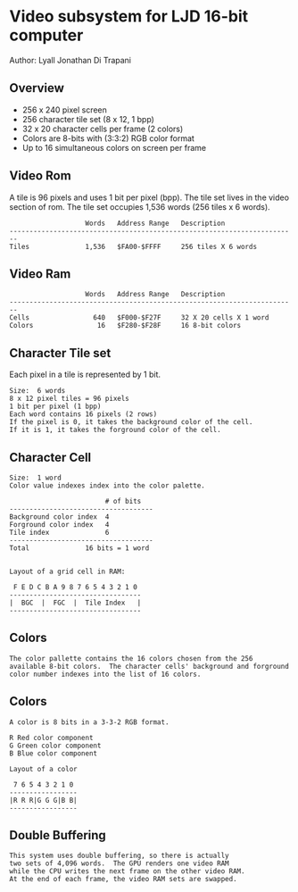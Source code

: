 <!-- Author:  Lyall Jonathan Di Trapani =========|=========|======== -->
Video subsystem for LJD 16-bit computer
=======================================

Author:  Lyall Jonathan Di Trapani


Overview
--------

- 256 x 240 pixel screen
- 256 character tile set (8 x 12, 1 bpp)
- 32 x 20 character cells per frame (2 colors)
- Colors are 8-bits with (3:3:2) RGB color format
- Up to 16 simultaneous colors on screen per frame


Video Rom
---------

A tile is 96 pixels and uses 1 bit per pixel (bpp).
The tile set lives in the video section of rom.
The tile set occupies 1,536 words (256 tiles x 6 words).

```
                   Words   Address Range   Description
------------------------------------------------------------------------
Tiles              1,536   $FA00-$FFFF     256 tiles X 6 words
```


Video Ram
---------

```
                   Words   Address Range   Description
------------------------------------------------------------------------
Cells                640   $F000-$F27F     32 X 20 cells X 1 word
Colors                16   $F280-$F28F     16 8-bit colors
```


Character Tile set
------------------

Each pixel in a tile is represented by 1 bit.

```
Size:  6 words
8 x 12 pixel tiles = 96 pixels
1 bit per pixel (1 bpp)
Each word contains 16 pixels (2 rows)
If the pixel is 0, it takes the background color of the cell.
If it is 1, it takes the forground color of the cell.
```


Character Cell
--------------
```
Size:  1 word
Color value indexes index into the color palette.

                        # of bits
------------------------------------
Background color index  4
Forground color index   4
Tile index              6
------------------------------------
Total              16 bits = 1 word


Layout of a grid cell in RAM:

 F E D C B A 9 8 7 6 5 4 3 2 1 0
---------------------------------
|  BGC  |  FGC  |  Tile Index   |
---------------------------------
```


Colors
------

```
The color pallette contains the 16 colors chosen from the 256
available 8-bit colors.  The character cells' background and forground
color number indexes into the list of 16 colors.
```

Colors
------
```
A color is 8 bits in a 3-3-2 RGB format.

R Red color component
G Green color component
B Blue color component

Layout of a color

 7 6 5 4 3 2 1 0
-----------------
|R R R|G G G|B B|
-----------------
```


Double Buffering
----------------
```
This system uses double buffering, so there is actually
two sets of 4,096 words.  The GPU renders one video RAM
while the CPU writes the next frame on the other video RAM.
At the end of each frame, the video RAM sets are swapped.
```
